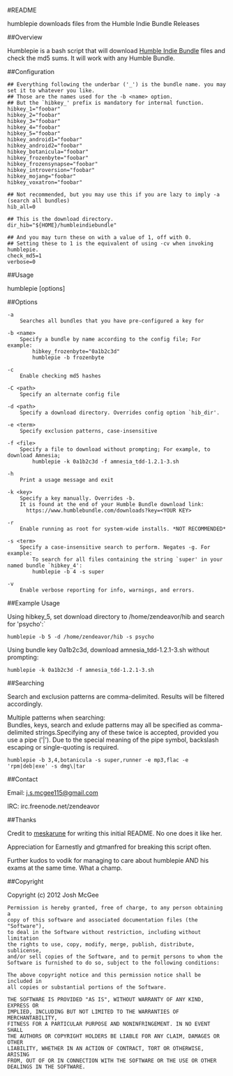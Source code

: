 #README

humblepie downloads files from the Humble Indie Bundle Releases

##Overview 

Humblepie is a bash script that will download [Humble Indie Bundle](https://www.humblebundle.com/) files and check the md5 sums. It will work with any Humble Bundle.

##Configuration

```
## Everything following the underbar ('_') is the bundle name. you may set it to whatever you like.
## Those are the names used for the -b <name> option.
## But the `hibkey_' prefix is mandatory for internal function.
hibkey_1="foobar"
hibkey_2="foobar"
hibkey_3="foobar"
hibkey_4="foobar"
hibkey_5="foobar"
hibkey_android1="foobar"
hibkey_android2="foobar"
hibkey_botanicula="foobar"
hibkey_frozenbyte="foobar"
hibkey_frozensynapse="foobar"
hibkey_introversion="foobar"
hibkey_mojang="foobar"
hibkey_voxatron="foobar"

## Not recommended, but you may use this if you are lazy to imply -a (search all bundles)
hib_all=0

## This is the download directory.
dir_hib="${HOME}/humbleindiebundle"

## And you may turn these on with a value of 1, off with 0.
## Setting these to 1 is the equivalent of using -cv when invoking humblepie.
check_md5=1
verbose=0
```

##Usage

humblepie [options]

##Options

```
-a 
    Searches all bundles that you have pre-configured a key for

-b <name>
    Specify a bundle by name according to the config file; For example:
        hibkey_frozenbyte="0a1b2c3d" 
        humblepie -b frozenbyte

-c 
    Enable checking md5 hashes

-C <path>
    Specify an alternate config file

-d <path>
    Specify a download directory. Overrides config option `hib_dir'.

-e <term>
    Specify exclusion patterns, case-insensitive

-f <file>
    Specify a file to download without prompting; For example, to download Amnesia;
        humblepie -k 0a1b2c3d -f amnesia_tdd-1.2.1-3.sh

-h
    Print a usage message and exit

-k <key>
    Specify a key manually. Overrides -b.
    It is found at the end of your Humble Bundle download link:      
      https://www.humblebundle.com/downloads?key=<YOUR KEY>

-r
    Enable running as root for system-wide installs. *NOT RECOMMENDED*

-s <term>
    Specify a case-insensitive search to perform. Negates -g. For example:
        To search for all files containing the string `super' in your named bundle `hibkey_4':
        humblepie -b 4 -s super

-v
    Enable verbose reporting for info, warnings, and errors.
```

##Example Usage

Using hibkey_5, set download directory to /home/zendeavor/hib and search for 'psycho':`
```
humblepie -b 5 -d /home/zendeavor/hib -s psycho
```

Using bundle key 0a1b2c3d, download amnesia_tdd-1.2.1-3.sh without prompting:
```
humblepie -k 0a1b2c3d -f amnesia_tdd-1.2.1-3.sh
```

##Searching

Search and exclusion patterns are comma-delimited. Results will be filtered accordingly.          

Multiple patterns when searching:                                                                 
Bundles, keys, search and exlude patterns may all be specified as comma-delimited strings.Specifying any of these twice is accepted, provided you use a pipe ('|'). Due to the special meaning of the pipe symbol, backslash escaping or single-quoting is required.  
```
humblepie -b 3,4,botanicula -s super,runner -e mp3,flac -e 'rpm|deb|exe' -s dmg\|tar
```

##Contact

Email:  j.s.mcgee115@gmail.com

IRC:    irc.freenode.net/zendeavor

##Thanks

Credit to [meskarune](admin@doloresportalatin.info) for writing this initial README. No one does it like her.

Appreciation for Earnestly and gtmanfred for breaking this script often.

Further kudos to vodik for managing to care about humblepie AND his exams at the same time. What a champ.

##Copyright

Copyright (c) 2012 Josh McGee

```
Permission is hereby granted, free of charge, to any person obtaining a 
copy of this software and associated documentation files (the "Software"),
to deal in the Software without restriction, including without limitation 
the rights to use, copy, modify, merge, publish, distribute, sublicense, 
and/or sell copies of the Software, and to permit persons to whom the 
Software is furnished to do so, subject to the following conditions:

The above copyright notice and this permission notice shall be included in 
all copies or substantial portions of the Software.

THE SOFTWARE IS PROVIDED "AS IS", WITHOUT WARRANTY OF ANY KIND, EXPRESS OR 
IMPLIED, INCLUDING BUT NOT LIMITED TO THE WARRANTIES OF MERCHANTABILITY, 
FITNESS FOR A PARTICULAR PURPOSE AND NONINFRINGEMENT. IN NO EVENT SHALL 
THE AUTHORS OR COPYRIGHT HOLDERS BE LIABLE FOR ANY CLAIM, DAMAGES OR OTHER 
LIABILITY, WHETHER IN AN ACTION OF CONTRACT, TORT OR OTHERWISE, ARISING 
FROM, OUT OF OR IN CONNECTION WITH THE SOFTWARE OR THE USE OR OTHER 
DEALINGS IN THE SOFTWARE.
```
